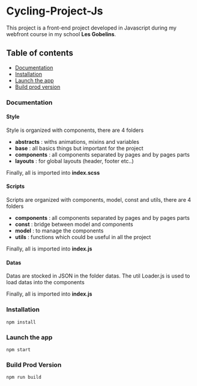 # Cycling-Project-Js

This project is a front-end project developed in Javascript during my webfront course in my school **Les Gobelins**.

## Table of contents
* [Documentation](#documentation)
* [Installation](#installation)
* [Launch the app](#applaunch)
* [Build prod version](#buildprodversion)

### Documentation
#### Style
Style is organized with components, there are 4 folders
* **abstracts** : withs animations, mixins and variables
* **base** : all basics things but important for the project
* **components** : all components separated by pages and by pages parts
* **layouts** : for global layouts (header, footer etc..)

Finally, all is imported into **index.scss**

#### Scripts
Scripts are organized with components, model, const and utils, there are 4 folders
* **components** : all components separated by pages and by pages parts
* **const** : bridge between model and components
* **model** : to manage the components
* **utils** : functions which could be useful in all the project

Finally, all is imported into **index.js**

#### Datas
Datas are stocked in JSON in the folder datas.
The util Loader.js is used to load datas into the components

Finally, all is imported into **index.js**

### Installation

```
npm install
```

### Launch the app

```
npm start
```

### Build Prod Version

```
npm run build
```


